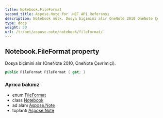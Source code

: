 ```yaml
---
title: Notebook.FileFormat
second_title: Aspose.Note for .NET API Referansı
description: Notebook mülk. Dosya biçimini alır OneNote 2010 OneNote Çevrimiçi.
type: docs
weight: 50
url: /tr/net/aspose.note/notebook/fileformat/
---
```

## Notebook.FileFormat property

Dosya biçimini alır (OneNote 2010, OneNote Çevrimiçi).

```csharp
public FileFormat FileFormat { get; }
```

### Ayrıca bakınız

* enum [FileFormat](../../fileformat/)
* class [Notebook](../)
* ad alanı [Aspose.Note](../../notebook/)
* toplantı [Aspose.Note](../../../)


